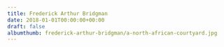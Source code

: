 ```yaml
---
title: Frederick Arthur Bridgman
date: 2018-01-01T00:00:00+00:00
draft: false
albumthumb: frederick-arthur-bridgman/a-north-african-courtyard.jpg
---
```

